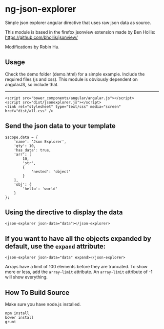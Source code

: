 ng-json-explorer
================

Simple json explorer angular directive that uses raw json data as source.

This module is based in the firefox jsonview extension made by Ben Hollis: https://github.com/bhollis/jsonview/

Modifications by Robin Hu.

Usage
-------------------------
Check the demo folder (demo.html) for a simple example.
Include the required files (js and css).
This module is obviously dependent on angularJS, so include that.

-------------------------
```
<script src="bower_components/angular/angular.js"></script>
<script src="dist/jsonexplorer.js"></script>
<link rel="stylesheet" type="text/css" media="screen" href="dist/all.css" />
```

Send the json data to your template
-------------------------
```
$scope.data = {
	'name': 'Json Explorer',
	'qty': 10,
	'has_data': true,
	'arr': [
		10,
		'str',
		{
			'nested': 'object'
		}
	],
	'obj': {
		'hello': 'world'
	}
};
```

Using the directive to display the data
-------------------------
```
<json-explorer json-data="data"></json-explorer>
```

If you want to have all the objects expanded by default, use the `expand` attribute:
--------------------------
```
<json-explorer json-data="data" expand></json-explorer>
```

Arrays have a limit of 100 elements before they are truncated. To show more or less, add the `array-limit` attribute. An `array-limit` attribute of -1 will show everything.

How To Build Source
--------------------------

Make sure you have node.js installed.
```
npm install
bower install
grunt
```
